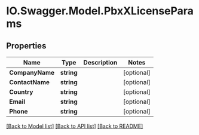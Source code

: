 # IO.Swagger.Model.PbxXLicenseParams
## Properties

Name | Type | Description | Notes
------------ | ------------- | ------------- | -------------
**CompanyName** | **string** |  | [optional] 
**ContactName** | **string** |  | [optional] 
**Country** | **string** |  | [optional] 
**Email** | **string** |  | [optional] 
**Phone** | **string** |  | [optional] 

[[Back to Model list]](../README.md#documentation-for-models) [[Back to API list]](../README.md#documentation-for-api-endpoints) [[Back to README]](../README.md)

